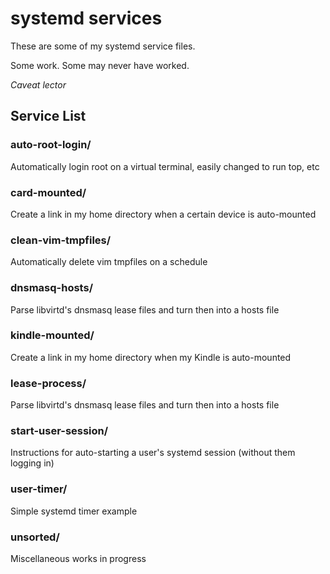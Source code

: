# systemd services

These are some of my systemd service files.

Some work.  Some may never have worked.

*Caveat lector*

## Service List

### auto-root-login/

Automatically login root on a virtual terminal, easily changed to run top, etc

### card-mounted/

Create a link in my home directory when a certain device is auto-mounted

### clean-vim-tmpfiles/

Automatically delete vim tmpfiles on a schedule

### dnsmasq-hosts/

Parse libvirtd's dnsmasq lease files and turn then into a hosts file

### kindle-mounted/

Create a link in my home directory when my Kindle is auto-mounted

### lease-process/

Parse libvirtd's dnsmasq lease files and turn then into a hosts file

### start-user-session/

Instructions for auto-starting a user's systemd session (without them logging in)

### user-timer/

Simple systemd timer example

### unsorted/

Miscellaneous works in progress

